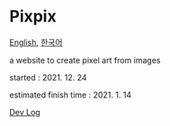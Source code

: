 # Pixpix
[English](README.md), [한국어](README.ko.md)

a website to create pixel art from images

started : 2021. 12. 24

estimated finish time : 2021. 1. 14 

[Dev Log](https://github.com/spirited-hunger/pixelizer/projects/1)

